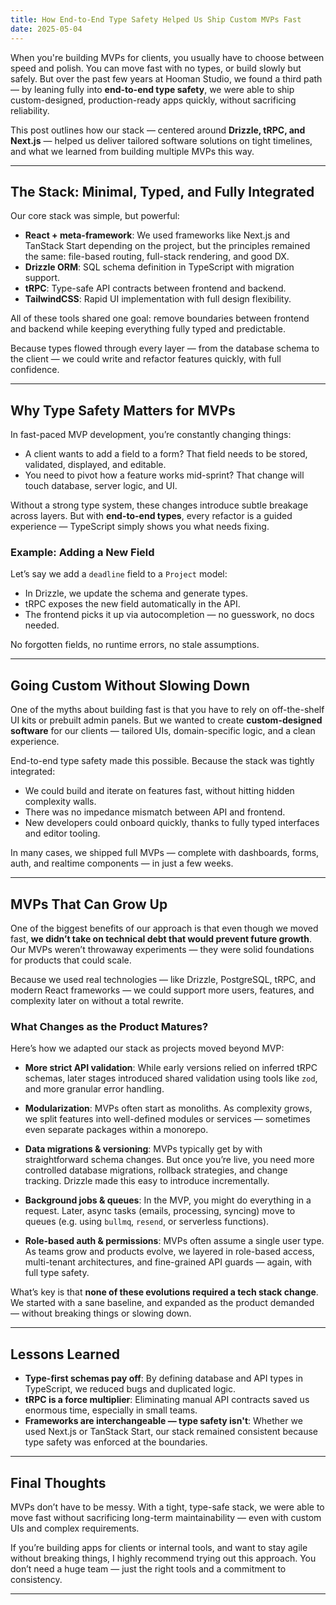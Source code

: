 ```yaml
---
title: How End-to-End Type Safety Helped Us Ship Custom MVPs Fast
date: 2025-05-04
---
```


When you're building MVPs for clients, you usually have to choose between speed and polish. You can move fast with no types, or build slowly but safely. But over the past few years at Hooman Studio, we found a third path — by leaning fully into **end-to-end type safety**, we were able to ship custom-designed, production-ready apps quickly, without sacrificing reliability.

This post outlines how our stack — centered around **Drizzle, tRPC, and Next.js** — helped us deliver tailored software solutions on tight timelines, and what we learned from building multiple MVPs this way.

---

## The Stack: Minimal, Typed, and Fully Integrated

Our core stack was simple, but powerful:

- **React + meta-framework**: We used frameworks like Next.js and TanStack Start depending on the project, but the principles remained the same: file-based routing, full-stack rendering, and good DX.
- **Drizzle ORM**: SQL schema definition in TypeScript with migration support.
- **tRPC**: Type-safe API contracts between frontend and backend.
- **TailwindCSS**: Rapid UI implementation with full design flexibility.

All of these tools shared one goal: remove boundaries between frontend and backend while keeping everything fully typed and predictable.

Because types flowed through every layer — from the database schema to the client — we could write and refactor features quickly, with full confidence.

---

## Why Type Safety Matters for MVPs

In fast-paced MVP development, you’re constantly changing things:

- A client wants to add a field to a form? That field needs to be stored, validated, displayed, and editable.
- You need to pivot how a feature works mid-sprint? That change will touch database, server logic, and UI.

Without a strong type system, these changes introduce subtle breakage across layers. But with **end-to-end types**, every refactor is a guided experience — TypeScript simply shows you what needs fixing.

### Example: Adding a New Field

Let’s say we add a `deadline` field to a `Project` model:

- In Drizzle, we update the schema and generate types.
- tRPC exposes the new field automatically in the API.
- The frontend picks it up via autocompletion — no guesswork, no docs needed.

No forgotten fields, no runtime errors, no stale assumptions.

---

## Going Custom Without Slowing Down

One of the myths about building fast is that you have to rely on off-the-shelf UI kits or prebuilt admin panels. But we wanted to create **custom-designed software** for our clients — tailored UIs, domain-specific logic, and a clean experience.

End-to-end type safety made this possible. Because the stack was tightly integrated:

- We could build and iterate on features fast, without hitting hidden complexity walls.
- There was no impedance mismatch between API and frontend.
- New developers could onboard quickly, thanks to fully typed interfaces and editor tooling.

In many cases, we shipped full MVPs — complete with dashboards, forms, auth, and realtime components — in just a few weeks.

---

## MVPs That Can Grow Up

One of the biggest benefits of our approach is that even though we moved fast, **we didn’t take on technical debt that would prevent future growth**. Our MVPs weren’t throwaway experiments — they were solid foundations for products that could scale.

Because we used real technologies — like Drizzle, PostgreSQL, tRPC, and modern React frameworks — we could support more users, features, and complexity later on without a total rewrite.

### What Changes as the Product Matures?

Here’s how we adapted our stack as projects moved beyond MVP:

- **More strict API validation**: While early versions relied on inferred tRPC schemas, later stages introduced shared validation using tools like `zod`, and more granular error handling.

- **Modularization**: MVPs often start as monoliths. As complexity grows, we split features into well-defined modules or services — sometimes even separate packages within a monorepo.

- **Data migrations & versioning**: MVPs typically get by with straightforward schema changes. But once you’re live, you need more controlled database migrations, rollback strategies, and change tracking. Drizzle made this easy to introduce incrementally.

- **Background jobs & queues**: In the MVP, you might do everything in a request. Later, async tasks (emails, processing, syncing) move to queues (e.g. using `bullmq`, `resend`, or serverless functions).

- **Role-based auth & permissions**: MVPs often assume a single user type. As teams grow and products evolve, we layered in role-based access, multi-tenant architectures, and fine-grained API guards — again, with full type safety.

What’s key is that **none of these evolutions required a tech stack change**. We started with a sane baseline, and expanded as the product demanded — without breaking things or slowing down.

---

## Lessons Learned

- **Type-first schemas pay off**: By defining database and API types in TypeScript, we reduced bugs and duplicated logic.
- **tRPC is a force multiplier**: Eliminating manual API contracts saved us enormous time, especially in small teams.
- **Frameworks are interchangeable — type safety isn't**: Whether we used Next.js or TanStack Start, our stack remained consistent because type safety was enforced at the boundaries.

---

## Final Thoughts

MVPs don’t have to be messy. With a tight, type-safe stack, we were able to move fast without sacrificing long-term maintainability — even with custom UIs and complex requirements.

If you’re building apps for clients or internal tools, and want to stay agile without breaking things, I highly recommend trying out this approach. You don’t need a huge team — just the right tools and a commitment to consistency.

---
